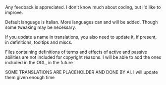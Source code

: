 Any feedback is appreciated.
I don't know much about coding, but I'd like to improve.

Default language is Italian. More languages can and will be added. Though some tweaking may be necessary.

If you update a name in translations, you also need to update it, if present, in definitions, tooltips and miscs.

Files containing definitions of terms and effects of active and passive abilities are not included for copyright reasons.
I will be able to add the ones included in the OGL, in the future

SOME TRANSLATIONS ARE PLACEHOLDER AND DONE BY AI. I will update them given enough time